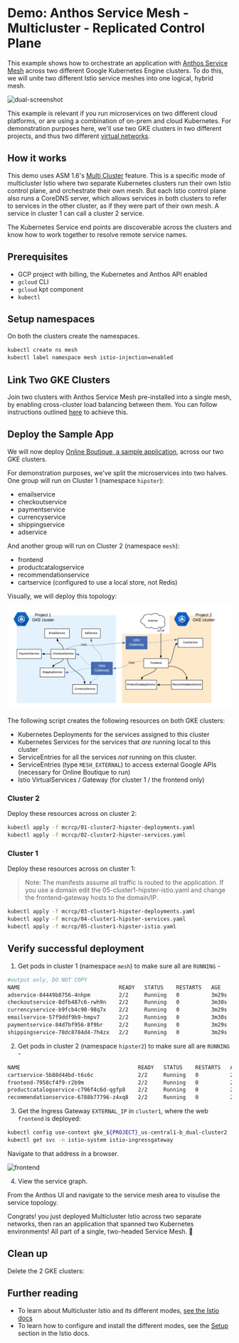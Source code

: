 # Demo: Anthos Service Mesh - Multicluster - Replicated Control Plane

This example shows how to orchestrate an application with [Anthos Service Mesh](https://cloud.google.com/anthos/service-mesh) across two different
Google Kubernetes Engine clusters. To do this, we will unite two different Istio service meshes into
one logical, hybrid mesh.

![dual-screenshot](images/frontend.png)

This example is relevant if you run microservices on two different cloud platforms, or are
using a combination of on-prem and cloud Kubernetes. For demonstration purposes here, we'll use two GKE clusters in two different projects, and thus two
different [virtual networks](https://cloud.google.com/kubernetes-engine/docs/concepts/network-overview#inside-cluster).

## How it works

This demo uses ASM 1.6's [Multi Cluster](https://preliminary.istio.io/docs/concepts/multicluster-deployments/#multiple-control-plane-topology) feature. This is a specific mode of
multicluster Istio where two separate Kubernetes clusters run their own Istio control
plane, and orchestrate their own mesh. But each Istio control plane also runs a CoreDNS
server, which allows services in both clusters to refer to services in the other cluster,
as if they were part of their own mesh. A service in cluster 1 can call a
cluster 2 service.

The Kubernetes Service end points are discoverable across the clusters and know how to work together to resolve remote service names.

## Prerequisites

- GCP project with billing, the Kubernetes and Anthos API enabled
- `gcloud` CLI
- `gcloud` kpt component
- `kubectl`

## Setup namespaces

On both the clusters create the namespaces.

```bash
kubectl create ns mesh
kubectl label namespace mesh istio-injection=enabled
```

## Link Two GKE Clusters

Join two clusters with Anthos Service Mesh pre-installed into a single mesh, by enabling cross-cluster load balancing between them. You can follow instructions outlined [here](https://cloud.google.com/service-mesh/docs/gke-install-multi-cluster) to achieve this.

## Deploy the Sample App

We will now deploy [Online Boutique, a sample application](https://github.com/GoogleCloudPlatform/microservices-demo), across our two GKE clusters.

For demonstration purposes, we've split the microservices into two halves. One group
will run on Cluster 1 (namespace `hipster`):

- emailservice
- checkoutservice
- paymentservice
- currencyservice
- shippingservice
- adservice

And another group will run on Cluster 2 (namespace
`mesh`):

- frontend
- productcatalogservice
- recommendationservice
- cartservice (configured to use a local store, not Redis)

Visually, we will deploy this topology:

![dual-screenshot](images/topology.png)

The following script creates the following resources on both GKE clusters:

- Kubernetes Deployments for the services assigned to this cluster
- Kubernetes Services for the services that *are* running local to this cluster
- ServiceEntries for all the services *not* running on this cluster.
- ServiceEntries (type `MESH_EXTERNAL`) to access external Google APIs (necessary for
  Online Boutique to run)
- Istio VirtualServices / Gateway (for cluster 1 / the frontend only)

### Cluster 2

Deploy these resources across on cluster 2:

```bash
kubectl apply -f mcrcp/01-cluster2-hipster-deployments.yaml
kubectl apply -f mcrcp/02-cluster2-hipster-services.yaml
```

### Cluster 1

Deploy these resources across on cluster 1:

> Note: The manifests assume all traffic is routed to the application. If you use a domain edit the 05-cluster1-hipster-istio.yaml and change the frontend-gateway hosts to the domain/IP.

```bash
kubectl apply -f mcrcp/03-cluster1-hipster-deployments.yaml
kubectl apply -f mcrcp/04-cluster1-hipster-services.yaml
kubectl apply -f mcrcp/05-cluster1-hipster-istio.yaml
```

## Verify successful deployment

1. Get pods in cluster 1 (namespace `mesh`) to make sure all are `RUNNING` -

```bash
#output only, DO NOT COPY
NAME                               READY   STATUS    RESTARTS   AGE
adservice-84449b8756-4nhpm         2/2     Running   0          3m29s
checkoutservice-8dfb487c6-rwh9n    2/2     Running   0          3m30s
currencyservice-b9fcb4c98-98q7x    2/2     Running   0          3m29s
emailservice-57f9ddf9b9-hmpv7      2/2     Running   0          3m30s
paymentservice-84d7bf956-8f9br     2/2     Running   0          3m29s
shippingservice-78dc8784d4-7h4zx   2/2     Running   0          3m29s
```

2. Get pods in cluster 2 (namespace `hipster2`) to make sure all are `RUNNING` -

```bash
NAME                                     READY   STATUS    RESTARTS   AGE
cartservice-5b88d44bd-t6s6c              2/2     Running   0          2m31s
frontend-7958cf4f9-r2b9m                 2/2     Running   0          2m32s
productcatalogservice-c796f4c6d-qgfp8    2/2     Running   0          2m32s
recommendationservice-6788b77796-z4xq8   2/2     Running   0          2m31s
```

3. Get the Ingress Gateway `EXTERNAL_IP` in `cluster1`, where the web `frontend` is deployed:

```bash
kubectl config use-context gke_${PROJECT}_us-central1-b_dual-cluster2
kubectl get svc -n istio-system istio-ingressgateway
```

Navigate to that address in a browser.

![frontend](images/frontend.png)

4. View the service graph.

From the Anthos UI and navigate to the service mesh area to visulise the service topology.

Congrats! you just deployed Multicluster Istio across
two separate networks, then ran an application that spanned two Kubernetes
environments! All part of a single, two-headed Service Mesh. 🎉

## Clean up

Delete the 2 GKE clusters:

## Further reading

- To learn about Multicluster Istio and its different modes, [see the Istio docs](https://istio.io/docs/concepts/multicluster-deployments/)
- To learn how to configure and install the different modes, see the [Setup](https://istio.io/docs/setup/install/multicluster/) section in the Istio docs.
